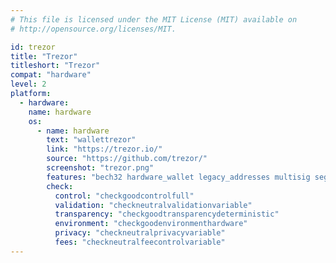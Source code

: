 ```yaml
---
# This file is licensed under the MIT License (MIT) available on
# http://opensource.org/licenses/MIT.

id: trezor
title: "Trezor"
titleshort: "Trezor"
compat: "hardware"
level: 2
platform:
  - hardware:
    name: hardware
    os:
      - name: hardware
        text: "wallettrezor"
        link: "https://trezor.io/"
        source: "https://github.com/trezor/"
        screenshot: "trezor.png"
        features: "bech32 hardware_wallet legacy_addresses multisig segwit"
        check:
          control: "checkgoodcontrolfull"
          validation: "checkneutralvalidationvariable"
          transparency: "checkgoodtransparencydeterministic"
          environment: "checkgoodenvironmenthardware"
          privacy: "checkneutralprivacyvariable"
          fees: "checkneutralfeecontrolvariable"
---
```

